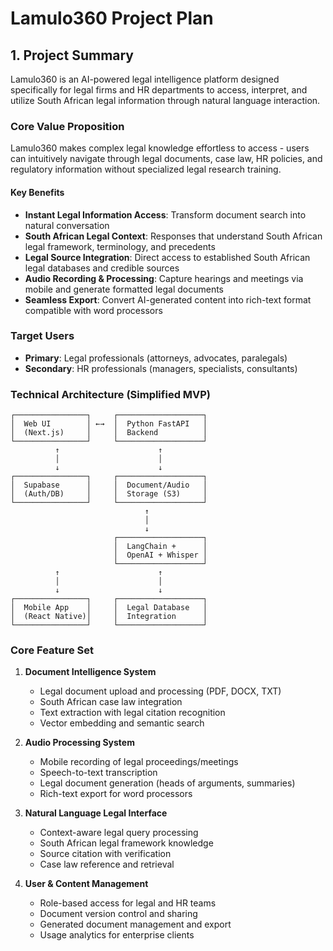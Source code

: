 # Lamulo360 Project Plan

## 1. Project Summary

Lamulo360 is an AI-powered legal intelligence platform designed specifically for legal firms and HR departments to access, interpret, and utilize South African legal information through natural language interaction.

### Core Value Proposition

Lamulo360 makes complex legal knowledge effortless to access - users can intuitively navigate through legal documents, case law, HR policies, and regulatory information without specialized legal research training.

#### Key Benefits

- **Instant Legal Information Access**: Transform document search into natural conversation
- **South African Legal Context**: Responses that understand South African legal framework, terminology, and precedents
- **Legal Source Integration**: Direct access to established South African legal databases and credible sources
- **Audio Recording & Processing**: Capture hearings and meetings via mobile and generate formatted legal documents
- **Seamless Export**: Convert AI-generated content into rich-text format compatible with word processors

### Target Users

- **Primary**: Legal professionals (attorneys, advocates, paralegals)
- **Secondary**: HR professionals (managers, specialists, consultants)

### Technical Architecture (Simplified MVP)

```
┌────────────────┐     ┌───────────────────┐
│  Web UI        │ ←→  │  Python FastAPI   │
│  (Next.js)     │     │  Backend          │
└────────────────┘     └───────────────────┘
          ↑                      ↑
          │                      │
          ↓                      ↓
┌────────────────┐     ┌───────────────────┐
│  Supabase      │     │  Document/Audio   │
│  (Auth/DB)     │     │  Storage (S3)     │
└────────────────┘     └───────────────────┘
                              ↑
                              │
                              ↓
                       ┌───────────────────┐
                       │  LangChain +      │
                       │  OpenAI + Whisper │
                       └───────────────────┘
          ↑                      ↑
          │                      │
          ↓                      ↓
┌────────────────┐     ┌───────────────────┐
│  Mobile App    │     │  Legal Database   │
│  (React Native)│     │  Integration      │
└────────────────┘     └───────────────────┘
```

### Core Feature Set

1. **Document Intelligence System**

   - Legal document upload and processing (PDF, DOCX, TXT)
   - South African case law integration
   - Text extraction with legal citation recognition
   - Vector embedding and semantic search

2. **Audio Processing System**

   - Mobile recording of legal proceedings/meetings
   - Speech-to-text transcription
   - Legal document generation (heads of arguments, summaries)
   - Rich-text export for word processors

3. **Natural Language Legal Interface**

   - Context-aware legal query processing
   - South African legal framework knowledge
   - Source citation with verification
   - Case law reference and retrieval

4. **User & Content Management**
   - Role-based access for legal and HR teams
   - Document version control and sharing
   - Generated document management and export
   - Usage analytics for enterprise clients
